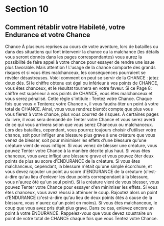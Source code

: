 # Section 10

## Comment rétablir votre Habileté, votre Endurance et votre Chance

Chance
À plusieurs reprises au cours de votre aventure, lors de batailles ou dans des situations qui font intervenir la chance ou la malchance (les détails vous seront donnés dans les pages correspondantes) vous aurez la possibilité de faire appel à votre chance pour essayer de rendre une issue plus favorable. Mais attention ! L'usage de la chance comporte des grands risques et si vous êtes malchanceux, les conséquences pourraient se révéler désastreuses.
Voici comment on peut se servir de la CHANCE : jetez deux dés. Si le chiffre obtenu est égal ou inférieur à vos points de CHANCE, vous êtes chanceux, et le résultat tournera en votre faveur. Si ce
Page 8:
chiffre est supérieur à vos points de CHANCE, vous êtes malchanceux et vous serez pénalisé.
Cette règle s'intitule : Tentez votre Chance. Chaque fois que vous « Tenterez votre Chance », il vous faudra ôter un point à votre total de CHANCE. Ainsi, vous vous rendrez bientôt compte que plus vous vous fierez à votre chance, plus vous courrez de risques. À certaines pages du livre, il vous sera demandé de Tenter votre Chance et vous serez averti de ce qui vous arrivera selon que vous serez Chanceux ou malchanceux. Lors des batailles, cependant, vous pourrez toujours choisir d'utiliser votre chance, soit pour infliger une blessure plus grave à une créature que vous venez de blesser, soit pour minimiser les effets d'une blessure qu'une créature vient de vous infliger.
Si vous venez de blesser une créature, vous pouvez Tenter votre Chance à la manière décrite plus haut. Si vous êtes chanceux, vous avez infligé une blessure grave et vous pouvez ôter deux points de plus au score d'ENDURANCE de la créature. Si vous êtes malchanceux, cependant, la blessure n'était qu'une simple écorchure, et vous devez rajouter un point au score d'ENDURANCE de la créature (c'est-à-dire qu'au lieu d'enlever les deux points correspondant à la blessure, vous n'aurez ôté qu'un seul point).
Si la créature vient de vous blesser, vous pouvez Tenter votre Chance pour essayer d'en minimiser les effets. Si vous êtes chanceux, vous avez réussi à atténuer le coup. Rajoutez alors un point d'ENDURANCE (c'est-à-dire qu'au lieu de deux points ôtés à cause de la blessure, vous n'aurez qu'un point en moins). Si vous êtes malchanceux, le coup que vous avez pris était plus grave. Dans ce cas, enlevez encore un point à votre ENDURANCE.
Rappelez-vous que vous devez soustraire un point de votre total de CHANCE chaque fois que vous Tentez votre Chance.
